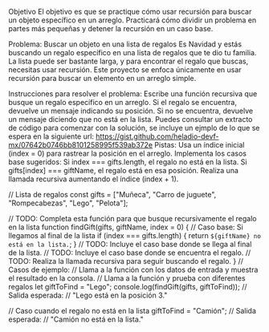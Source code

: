 Objetivo
El objetivo es que se practique cómo usar recursión para buscar un objeto específico en un arreglo. Practicará cómo dividir un problema en partes más pequeñas y detener la recursión en un caso base.

Problema: Buscar un objeto en una lista de regalos
Es Navidad y estás buscando un regalo específico en una lista de regalos que te dio tu familia. La lista puede ser bastante larga, y para encontrar el regalo que buscas, necesitas usar recursión. Este proyecto se enfoca únicamente en usar recursión para buscar un elemento en un arreglo simple.

Instrucciones para resolver el problema:
Escribe una función recursiva que busque un regalo específico en un arreglo.
Si el regalo se encuentra, devuelve un mensaje indicando su posición.
Si no se encuentra, devuelve un mensaje diciendo que no está en la lista.
Puedes consultar un extracto de código para comenzar con la solución, se incluye un ejmplo de lo que se espera en la siguiente url: https://gist.github.com/heladio-devf-mx/07642b0746bb8101258995f539ab372e
Pistas:
Usa un índice inicial (index = 0) para rastrear la posición en el arreglo.
Implementa los casos base sugeridos:
Si index === gifts.length, el regalo no está en la lista.
Si gifts[index] === giftName, el regalo está en esa posición.
Realiza una llamada recursiva aumentando el índice (index + 1).

// Lista de regalos
const gifts = ["Muñeca", "Carro de juguete", "Rompecabezas", "Lego", "Pelota"];

// TODO: Completa esta función para que busque recursivamente el regalo en la lista
function findGift(gifts, giftName, index = 0) {
// Caso base: Si llegamos al final de la lista
if (index === gifts.length) {
return `${giftName} no está en la lista.`;
}
// TODO: Incluye el caso base donde se llega al final de la lista.
// TODO: Incluye el caso base donde se encuentra el regalo.
// TODO: Realiza la llamada recursiva para seguir buscando el regalo.
}
// Casos de ejemplo:
// Llama a la función con los datos de entrada y muestra el resultado en la consola.
// Llama a la función y prueba con diferentes regalos
let giftToFind = "Lego";
console.log(findGift(gifts, giftToFind));
// Salida esperada:
// "Lego está en la posición 3."

// Caso cuando el regalo no está en la lista
giftToFind = "Camión";
// Salida esperada:
// "Camión no está en la lista."
